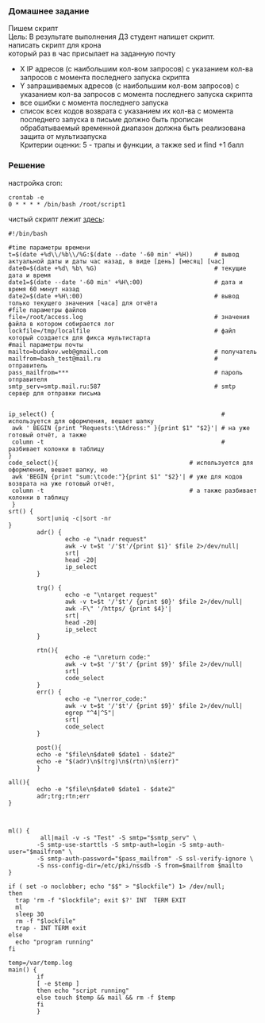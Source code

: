 ### Домашнее задание
Пишем скрипт  
Цель: В результате выполнения ДЗ студент напишет скрипт.   
написать скрипт для крона    
который раз в час присылает на заданную почту   
- X IP адресов (с наибольшим кол-вом запросов) с указанием кол-ва запросов c момента последнего запуска скрипта  
- Y запрашиваемых адресов (с наибольшим кол-вом запросов) с указанием кол-ва запросов c момента последнего запуска скрипта  
- все ошибки c момента последнего запуска  
- список всех кодов возврата с указанием их кол-ва с момента последнего запуска 
в письме должно быть прописан обрабатываемый временной диапазон должна быть реализована защита от мультизапуска  
Критерии оценки: 5 - трапы и функции, а также sed и find +1 балл  
### Решение  

настройка cron:  
```shell
crontab -e
0 * * * * /bin/bash /root/script1  
```
чистый скрипт лежит [здесь](https://github.com/dbudakov/4.bash/blob/master/script.sh):  
```shell
#!/bin/bash

#time параметры времени
t=$(date +%d\\/%b\\/%G:$(date --date '-60 min' +%H))      # вывод актуальной даты и даты час назад, в виде [день] [месяц] [час]
date0=$(date +%d\ %b\ %G)                                 # текущие дата и время
date1=$(date --date '-60 min' +%H\:00)                    # дата и время 60 минут назад
date2=$(date +%H\:00)                                     # вывод только текущего значения [часа] для отчёта
#file параметры файлов 
file=/root/access.log                                     # значения файла в котором собирается лог
lockfile=/tmp/localfile                                   # файл который создается для фикса мультистарта
#mail параметры почты
mailto=budakov.web@gmail.com                              # получатель
mailfrom=bash_test@mail.ru                                # отправитель
pass_mailfrom=***                                         # пароль отправителя
smtp_serv=smtp.mail.ru:587                                # smtp сервер для отправки письма


ip_select() {                                               # используется для оформления, вешает шапку
 awk ' BEGIN {print "Requests:\tAdress:" }{print $1" "$2}'| # на уже готовый отчёт, а также 
 column -t                                                  # разбивает колонки в таблицу
}
code_select(){                                     # используется для оформления, вешает шапку, но 
 awk 'BEGIN {print "sum:\tcode:"}{print $1" "$2}'| # уже для кодов возврата на уже готовый отчёт, 
 column -t                                         # а также разбивает колонки в таблицу
 }
srt() {
        sort|uniq -c|sort -nr
}
        adr() {
                echo -e "\nadr request"
                awk -v t=$t '/'$t'/{print $1}' $file 2>/dev/null|
                srt|
                head -20|
                ip_select
        }

        trg() {
                echo -e "\ntarget request"
                awk -v t=$t '/'$t'/ {print $0}' $file 2>/dev/null|
                awk -F\" '/https/ {print $4}'|
                srt|
                head -20|
                ip_select
        }

        rtn(){
                echo -e "\nreturn code:"
                awk -v t=$t '/'$t'/ {print $9}' $file 2>/dev/null|
                srt|
                code_select
        }
        err() {
                echo -e "\nerror_code:"
                awk -v t=$t '/'$t'/ {print $9}' $file 2>/dev/null|
                egrep "^4|^5"|
                srt|
                code_select
        }

        post(){
        echo -e "$file\n$date0 $date1 - $date2"
        echo -e "$(adr)\n$(trg)\n$(rtn)\n$(err)"
        }

all(){
        echo -e "$file\n$date0 $date1 - $date2"
        adr;trg;rtn;err
}



ml() {
         all|mail -v -s "Test" -S smtp="$smtp_serv" \
        -S smtp-use-starttls -S smtp-auth=login -S smtp-auth-user="$mailfrom" \
        -S smtp-auth-password="$pass_mailfrom" -S ssl-verify-ignore \
        -S nss-config-dir=/etc/pki/nssdb -S from=$mailfrom $mailto
}

if ( set -o noclobber; echo "$$" > "$lockfile") 1> /dev/null;
then
  trap 'rm -f "$lockfile"; exit $?' INT  TERM EXIT
  ml
  sleep 30
  rm -f "$lockfile"
  trap - INT TERM exit
else
  echo "program running"
fi
```
```
temp=/var/temp.log                                      
main() {
        if
        [ -e $temp ]
        then echo "script running"
        else touch $temp && mail && rm -f $temp
        fi
        }
```    
